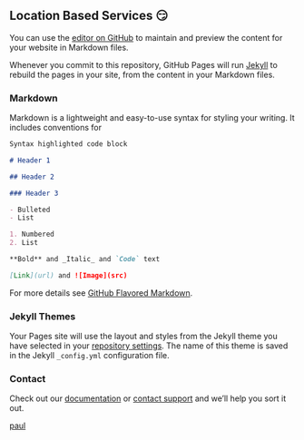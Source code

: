 ## Location Based Services :smirk:

You can use the [editor on GitHub](https://github.com/geotrek/geotrek.github.io/edit/master/index.md) to maintain and preview the content for your website in Markdown files.

Whenever you commit to this repository, GitHub Pages will run [Jekyll](https://jekyllrb.com/) to rebuild the pages in your site, from the content in your Markdown files.

### Markdown

Markdown is a lightweight and easy-to-use syntax for styling your writing. It includes conventions for

```markdown
Syntax highlighted code block

# Header 1

## Header 2

### Header 3

- Bulleted
- List

1. Numbered
2. List

**Bold** and _Italic_ and `Code` text

[Link](url) and ![Image](src)
```

For more details see [GitHub Flavored Markdown](https://guides.github.com/features/mastering-markdown/).

### Jekyll Themes

Your Pages site will use the layout and styles from the Jekyll theme you have selected in your [repository settings](https://github.com/geotrek/geotrek.github.io/settings). The name of this theme is saved in the Jekyll `_config.yml` configuration file.

### Contact

 Check out our [documentation](https://help.github.com/categories/github-pages-basics/) or [contact support](https://github.com/contact) and we’ll help you sort it out.
 
 [paul](geotrek.github.io/about.html)
